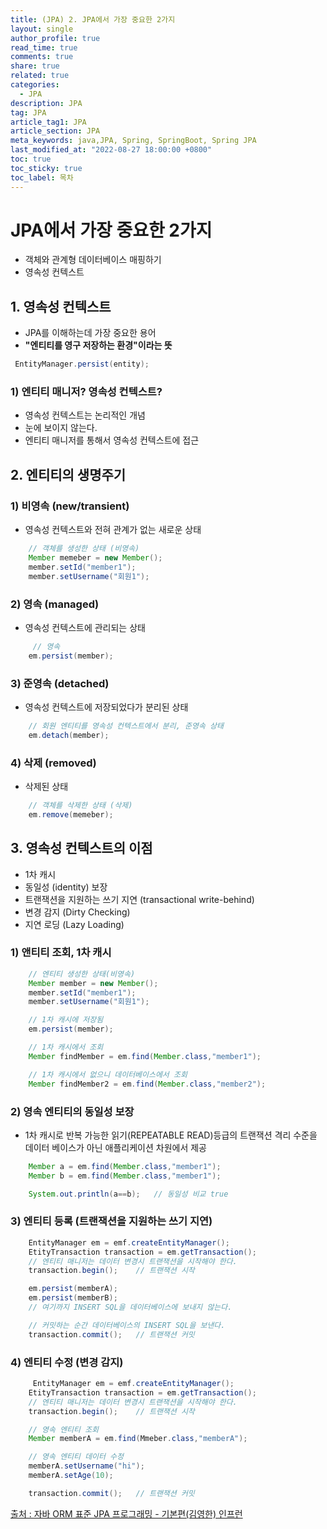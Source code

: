 ```yaml
---
title: (JPA) 2. JPA에서 가장 중요한 2가지
layout: single
author_profile: true
read_time: true
comments: true
share: true
related: true
categories:
  - JPA
description: JPA
tag: JPA
article_tag1: JPA
article_section: JPA
meta_keywords: java,JPA, Spring, SpringBoot, Spring JPA
last_modified_at: "2022-08-27 18:00:00 +0800"
toc: true
toc_sticky: true
toc_label: 목차
---
```


# JPA에서 가장 중요한 2가지

- 객체와 관계형 데이터베이스 매핑하기
- 영속성 컨텍스트

## 1. 영속성 컨텍스트

- JPA를 이해하는데 가장 중요한 용어
- **"엔티티를 영구 저장하는 환경"이라는 뜻**

```java
 EntityManager.persist(entity);
```

### 1) 엔티티 매니저? 영속성 컨텍스트?

- 영속성 컨텍스트는 논리적인 개념
- 눈에 보이지 않는다.
- 엔티티 매니저를 통해서 영속성 컨텍스트에 접근

## 2. 엔티티의 생명주기

### 1) 비영속 (new/transient)

- 영속성 컨텍스트와 전혀 관계가 없는 새로운 상태

```java
    // 객체를 생성한 상태 (비영속)
    Member memeber = new Member();
    member.setId("member1");
    member.setUsername("회원1");
```

### 2) 영속 (managed)

- 영속성 컨텍스트에 관리되는 상태

```java
     // 영속
    em.persist(member);
```

### 3) 준영속 (detached)

- 영속성 컨텍스트에 저장되었다가 분리된 상태

```java
    // 회원 엔티티를 영속성 컨텍스트에서 분리, 준영속 상태
    em.detach(member);
```

### 4) 삭제 (removed)

- 삭제된 상태

```java
    // 객체를 삭제한 상태 (삭제)
    em.remove(memeber);
```

## 3. 영속성 컨텍스트의 이점

- 1차 캐시
- 동일성 (identity) 보장
- 트랜잭션을 지원하는 쓰기 지연 (transactional write-behind)
- 변경 감지 (Dirty Checking)
- 지연 로딩 (Lazy Loading)

### 1) 앤티티 조회, 1차 캐시

```java
    // 엔티티 생성한 상태(비영속)
    Member member = new Member();
    member.setId("member1");
    member.setUsername("회원1");

    // 1차 캐시에 저장됨
    em.persist(member);

    // 1차 캐시에서 조회
    Member findMember = em.find(Member.class,"member1");

    // 1차 캐시에서 없으니 데이터베이스에서 조회
    Member findMember2 = em.find(Member.class,"member2");
```

### 2) 영속 엔티티의 동일성 보장

- 1차 캐시로 반복 가능한 읽기(REPEATABLE READ)등급의 트랜잭션 격리 수준을  
  데이터 베이스가 아닌 애플리케이션 차원에서 제공

```java
    Member a = em.find(Member.class,"member1");
    Member b = em.find(Member.class,"member1");

    System.out.println(a==b);   // 동일성 비교 true
```

### 3) 엔티티 등록 (트랜잭션을 지원하는 쓰기 지연)

```java
    EntityManager em = emf.createEntityManager();
    EtityTransaction transaction = em.getTransaction();
    // 엔티티 매니저는 데이터 변경시 트랜잭션을 시작해야 한다.
    transaction.begin();    // 트랜잭션 시작

    em.persist(memberA);
    em.persist(memberB);
    // 여기까지 INSERT SQL을 데이터베이스에 보내지 않는다.

    // 커밋하는 순간 데이터베이스의 INSERT SQL을 보낸다.
    transaction.commit();   // 트랜잭션 커밋
```

### 4) 엔티티 수정 (변경 감지)

```java
     EntityManager em = emf.createEntityManager();
    EtityTransaction transaction = em.getTransaction();
    // 엔티티 매니저는 데이터 변경시 트랜잭션을 시작해야 한다.
    transaction.begin();    // 트랜잭션 시작

    // 영속 엔티티 조회
    Member memberA = em.find(Mmeber.class,"memberA");

    // 영속 엔티티 데이터 수정
    memberA.setUsername("hi");
    memberA.setAge(10);

    transaction.commit();   // 트랜잭션 커밋
```

<a href="https://www.inflearn.com/course/ORM-JPA-Basic/">출처 : 자바 ORM 표준 JPA 프로그래밍 - 기본편(김영한) 인프런</a>
